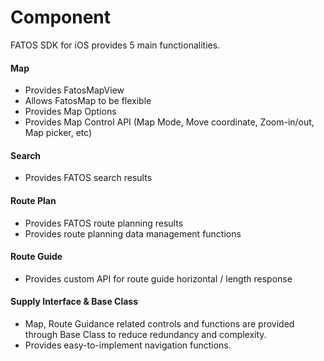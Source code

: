 # Component

FATOS SDK for iOS provides 5 main functionalities.

#### Map

* Provides FatosMapView
* Allows FatosMap to be flexible
* Provides Map Options
* Provides Map Control API \(Map Mode, Move coordinate, Zoom-in/out, Map picker, etc\)

#### Search

* Provides FATOS search results

#### Route Plan

* Provides FATOS route planning results
* Provides route planning data management functions

#### Route Guide

* Provides custom API for route guide horizontal / length response

#### Supply Interface & Base Class

* Map, Route Guidance related controls and functions are provided through Base Class to reduce redundancy and complexity.
* Provides easy-to-implement navigation functions.

